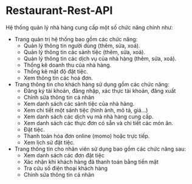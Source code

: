 # Restaurant-Rest-API

Hệ thống quản lý nhà hàng cung cấp một số chức năng chính như:
* Trang quản trị hệ thống bao gồm các chức năng:
    + Quản lý thông tin người dùng (thêm, sửa, xoá).
    + Quản lý thông tin các sảnh tiệc (thêm, sửa, xoá).
    + Quản lý thông tin các dịch vụ của nhà hàng (thêm, sửa, xoá).
    + Thống kê doanh thu của nhà hàng.
    + Thống kê mật độ đặt tiệc.
    + Xem thông tin các hoá đơn.
* Trang thông tin cho khách hàng sử dụng gồm các chức năng:
    + Đăng ký tài khoản, đăng nhập, xác thực tài khoản, đăng xuất
    + Chỉnh sửa thông tin cá nhân
    + Xem danh sách các sảnh tiệc của nhà hàng.
    + Xem chi tiết một sảnh tiệc (hình ảnh, mô tả, giá…)
    + Xem danh sách các dịch vụ mà nhà hàng cung cấp.
    + Xem danh sách các thực đơn có sẵn và chi tiết các món ăn.
    + Đặt tiệc.
    + Thanh toán hóa đơn online (momo) hoặc trực tiếp.
    + Xem lịch sử đặt tiệc.
* Trang thông tin cho nhân viên sử dụng bao gồm các chức năng sau:
    + Xem danh sách các đơn đặt tiệc
    + Xác nhận khi khách hàng đã thanh toán bằng tiền mặt
    + Tra cứu số điện thoại khách hàng
    + Chỉnh sửa thông tin cá nhân
